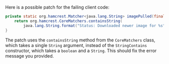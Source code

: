 Here is a possible patch for the failing client code:
```java
private static org.hamcrest.Matcher<java.lang.String> imagePulled(final java.lang.String image) {
    return org.hamcrest.CoreMatchers.containsString(
        java.lang.String.format("Status: Downloaded newer image for %s", image));
}
```
The patch uses the `containsString` method from the `CoreMatchers` class, which takes a single `String` argument, instead of the `StringContains` constructor, which takes a `boolean` and a `String`. This should fix the error message you provided.